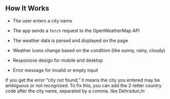 ##  How It Works

- The user enters a city name
- The app sends a `fetch` request to the OpenWeatherMap API
- The weather data is parsed and displayed on the page
- Weather icons change based on the condition (like sunny, rainy, cloudy)

- Responsive design for mobile and desktop
- Error message for invalid or empty input


If you get the error “city not found,” it means the city you entered may be ambiguous or not recognized. To fix this, you can add the 2-letter country code after the city name, separated by a comma.
like Dehradun,In
